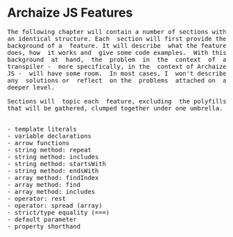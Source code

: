# Archaize JS Features

<pre>
The following chapter will contain a number of sections with
an identical structure. Each  section will first provide the
background of a  feature. It will describe  what the feature
does, how  it works and  give some code examples.  With this
background  at  hand,  the  problem  in  the  context  of  a
transpiler -  more specifically, in the  context of Archaize
JS -  will have some room.  In most cases, I  won't describe
any  solutions or  reflect  on the  problems  attached on  a
deeper level.

Sections will  topic each  feature, excluding  the polyfills
that will be gathered, clumped together under one umbrella.


- template literals
- variable declarations
- arrow functions
- string method: repeat
- string method: includes
- string method: startsWith
- string method: endsWith
- array method: findIndex
- array method: find
- array method: includes
- operator: rest
- operator: spread (array)
- strict/type equality (===)
- default parameter
- property shorthand





</pre>
